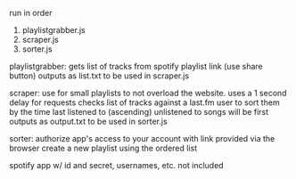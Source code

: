 run in order
  1. playlistgrabber.js
  2. scraper.js
  3. sorter.js

playlistgrabber:
  gets list of tracks from spotify playlist link (use share button)
  outputs as list.txt to be used in scraper.js

scraper:
  use for small playlists to not overload the website. uses a 1 second delay for requests
  checks list of tracks against a last.fm user to sort them by the time last listened to (ascending)
  unlistened to songs will be first
  outputs as output.txt to be used in sorter.js

sorter:
  authorize app's access to your account with link provided via the browser
  create a new playlist using the ordered list

spotify app w/ id and secret, usernames, etc. not included
